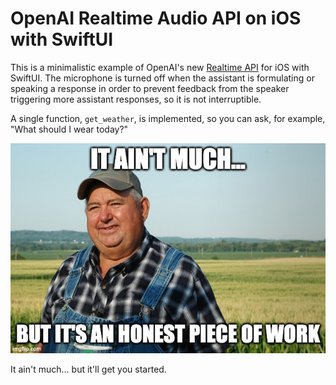 # OpenAI Realtime Audio API on iOS with SwiftUI

This is a minimalistic example of OpenAI's new [Realtime API](https://platform.openai.com/docs/guides/realtime) for iOS with SwiftUI.
The microphone is turned off when the assistant is formulating or speaking a response in order to prevent feedback from the speaker
triggering more assistant responses, so it is not interruptible.

A single function, `get_weather`, is implemented, so you can ask, for example, "What should I wear today?"

![Meme](docs/farmer.jpg)

It ain't much... but it'll get you started.
